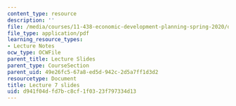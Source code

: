 ```yaml
---
content_type: resource
description: ''
file: /media/courses/11-438-economic-development-planning-spring-2020/d941f04dfd7bc8cf1f0323f797334d13_MIT11_438s20_lec7.pdf
file_type: application/pdf
learning_resource_types:
- Lecture Notes
ocw_type: OCWFile
parent_title: Lecture Slides
parent_type: CourseSection
parent_uid: 49e26fc5-67a8-ed5d-942c-2d5a7ff1d3d2
resourcetype: Document
title: Lecture 7 slides
uid: d941f04d-fd7b-c8cf-1f03-23f797334d13
---
```

